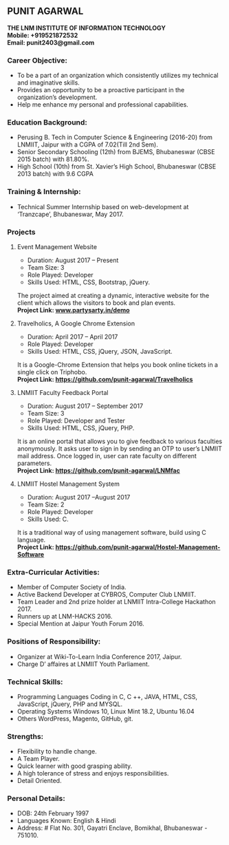 <h2>PUNIT AGARWAL</h2>
<strong>THE LNM INSTITUTE OF INFORMATION TECHNOLOGY</strong><br>
<strong>Mobile: +919521872532</strong><br>
<strong>Email: punit2403@gmail.com</strong>


<h3>Career Objective:</h3>

* To be a part of an organization which consistently utilizes my technical and imaginative skills.
* Provides an opportunity to be a proactive participant in the organization’s development. 
* Help me enhance my personal and professional capabilities.

<h3>Education Background:</h3>

*	Perusing B. Tech in Computer Science & Engineering (2016-20) from LNMIIT, Jaipur with a CGPA of 7.02(Till 2nd Sem).
*	Senior Secondary Schooling (12th) from BJEMS, Bhubaneswar (CBSE 2015 batch) with 81.80%.
*	High School (10th) from St. Xavier’s High School, Bhubaneswar (CBSE 2013 batch) with 9.6 CGPA

<h3>Training & Internship:</h3>

*	Technical Summer Internship based on web-development at ‘Tranzcape’, Bhubaneswar, May 2017.

<h3>Projects</h3> 

1.	Event Management Website
    *	Duration: August 2017 –  Present
    *	Team Size: 3
    *	Role Played: Developer
    *	Skills Used: HTML, CSS, Bootstrap, jQuery.
    
    The project aimed at creating a dynamic, interactive website for the client which allows the visitors to book and plan events.
   <br><strong>Project Link: www.partysarty.in/demo</strong>

2.	Travelholics, A Google Chrome Extension
    *	Duration: April 2017 – April 2017
    *	Role Played: Developer
    *	Skills Used: HTML, CSS, jQuery, JSON, JavaScript.
    
    It is a Google-Chrome Extension that helps you book online tickets in a single click on Triphobo.
    <br><strong>Project Link: https://github.com/punit-agarwal/Travelholics</strong>
    
3.	LNMIIT Faculty Feedback Portal
      * Duration: August 2017 – September 2017
      *	Team Size: 3
      *	Role Played: Developer and Tester
      *	Skills Used: HTML, CSS, jQuery, PHP.
      
      It is an online portal that allows you to give feedback to various faculties anonymously. It asks user to sign in by sending an  OTP to user’s LNMIIT mail address. Once logged in, user can rate faculty on different parameters.
      <br><strong>Project Link: https://github.com/punit-agarwal/LNMfac</strong>

4.	LNMIIT Hostel Management System
      *	Duration: August 2017 –August 2017
      *	Team Size: 2
      *	Role Played: Developer
      *	Skills Used: C.
      
    It is a traditional way of using management software, build using C language.
   <br><strong>Project Link: https://github.com/punit-agarwal/Hostel-Management-Software </strong>

<h3>Extra-Curricular Activities:</h3>

*	Member of Computer Society of India.
*	Active Backend Developer at CYBROS, Computer Club LNMIIT.
*	Team Leader and 2nd prize holder at LNMIIT Intra-College Hackathon 2017.
*	Runners up at LNM-HACKS 2016.
*	Special Mention at Jaipur Youth Forum 2016.

<h3>Positions of Responsibility:</h3>

*	Organizer at Wiki-To-Learn India Conference 2017, Jaipur.
*	Charge D’ affaires at LNMIIT Youth Parliament.

<h3>Technical Skills:</h3>

* Programming Languages
  Coding in C, C ++, JAVA, HTML, CSS, JavaScript, jQuery, PHP and MYSQL.
* Operating Systems
  Windows 10, Linux Mint 18.2, Ubuntu 16.04
*	Others
  WordPress, Magento, GitHub, git.
  
<h3>Strengths:</h3>

*	Flexibility to handle change.
*	A Team Player.
*	Quick learner with good grasping ability.
*	A high tolerance of stress and enjoys responsibilities.
*	Detail Oriented.


<h3>Personal Details:</h3>

*	DOB: 24th February 1997
*	Languages Known: English & Hindi
*	Address: # Flat No. 301, Gayatri Enclave, Bomikhal, Bhubaneswar - 751010.
